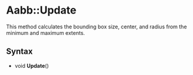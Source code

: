 # Aabb::Update

This method calculates the bounding box size, center, and radius from the minimum and maximum extents.

## Syntax

- void **Update**()
